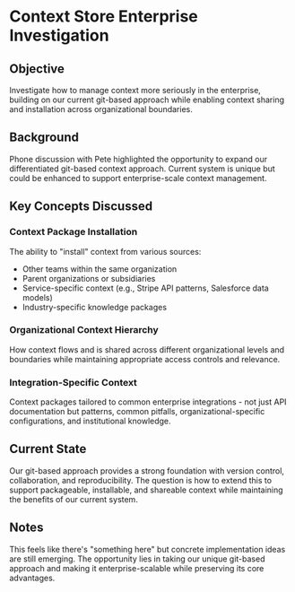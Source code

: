 # Context Store Enterprise Investigation

## Objective
Investigate how to manage context more seriously in the enterprise, building on our current git-based approach while enabling context sharing and installation across organizational boundaries.

## Background
Phone discussion with Pete highlighted the opportunity to expand our differentiated git-based context approach. Current system is unique but could be enhanced to support enterprise-scale context management.

## Key Concepts Discussed

### Context Package Installation
The ability to "install" context from various sources:
- Other teams within the same organization
- Parent organizations or subsidiaries
- Service-specific context (e.g., Stripe API patterns, Salesforce data models)
- Industry-specific knowledge packages

### Organizational Context Hierarchy
How context flows and is shared across different organizational levels and boundaries while maintaining appropriate access controls and relevance.

### Integration-Specific Context
Context packages tailored to common enterprise integrations - not just API documentation but patterns, common pitfalls, organizational-specific configurations, and institutional knowledge.

## Current State
Our git-based approach provides a strong foundation with version control, collaboration, and reproducibility. The question is how to extend this to support packageable, installable, and shareable context while maintaining the benefits of our current system.

## Notes
This feels like there's "something here" but concrete implementation ideas are still emerging. The opportunity lies in taking our unique git-based approach and making it enterprise-scalable while preserving its core advantages.